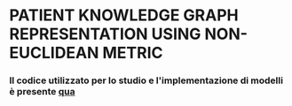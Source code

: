 # PATIENT KNOWLEDGE GRAPH REPRESENTATION USING NON-EUCLIDEAN METRIC
### Il codice utilizzato per lo studio e l'implementazione di modelli è presente [**qua**](https://github.com/moroa01/Tesi-magistrale/tree/main/Code)
